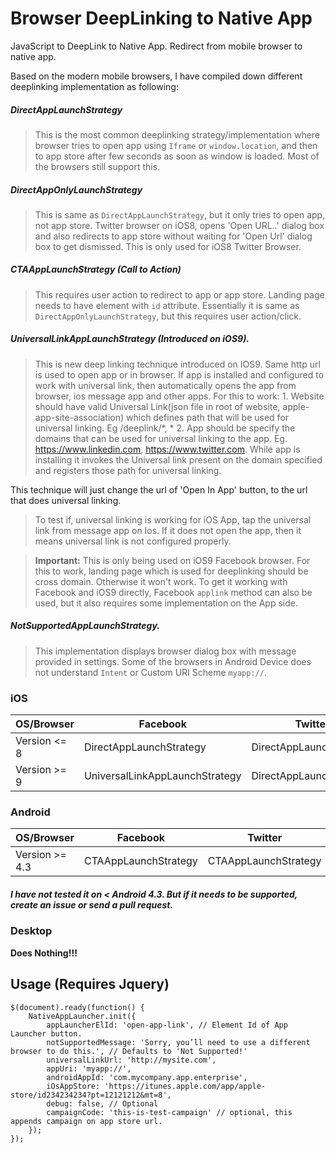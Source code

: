 # Browser DeepLinking to Native App
JavaScript to DeepLink to Native App. Redirect from mobile browser to native app.


Based on the modern mobile browsers, I have compiled down different deeplinking implementation as following:

##### DirectAppLaunchStrategy
> This is the most common deeplinking strategy/implementation where browser tries to open app using `Iframe` or 
`window.location`, and then to app store after few seconds as soon as window is loaded. Most of the browsers still support this. 

##### DirectAppOnlyLaunchStrategy
> This is same as `DirectAppLaunchStrategy`, but it only tries to open app, not app store. Twitter browser on iOS8, 
opens 'Open URL..' dialog box and also redirects to app store without waiting for 'Open Url' dialog box to get dismissed.
This is only used for iOS8 Twitter Browser.

##### CTAAppLaunchStrategy (Call to Action)
> This requires user action to redirect to app or app store. Landing page needs to have element with `id` attribute. 
Essentially it is same as `DirectAppOnlyLaunchStrategy`, but this requires user action/click.

##### UniversalLinkAppLaunchStrategy (Introduced on iOS9).
> This is new deep linking technique introduced on IOS9. Same http url is used to open app or in browser.
If app is installed and configured to work with universal link, then automatically opens the app from browser, 
ios message app and other apps.
For this to work:
    1. Website should have valid Universal Link(json file in root of website, apple-app-site-association) 
    which defines path that will be used for universal linking. Eg /deeplink/*, *
    2. App should be specify the domains that can be used for universal linking to the app. Eg.
    https://www.linkedin.com, https://www.twitter.com.
    While app is installing it invokes the Universal link present on the domain specified and registers those path
    for universal linking.
    
This technique will just change the url of 'Open In App' button, to the url that does universal linking.

> To test if, universal linking is working for iOS App, tap the universal link from message app on Ios.
If it does not open the app, then it means universal link is not configured properly. 

> **Important:** This is only being used on iOS9 Facebook browser. For this to work, landing page which is used for 
  deeplinking should be cross domain. Otherwise it won't work. To get it working with Facebook and iOS9 directly, Facebook 
  `applink` method can also be used, but it also requires some implementation on the App side.  
 
 
##### NotSupportedAppLaunchStrategy.
> This implementation displays browser dialog box with message provided in settings. Some of the browsers in Android
Device does not understand `Intent` or Custom URI Scheme `myapp://`.  
 


### iOS
| OS/Browser   	| Facebook                       	| Twitter                 	| Chrome                  	| Safari                  	|
|--------------	|--------------------------------	|-------------------------	|-------------------------	|-------------------------	|
| Version <= 8 	| DirectAppLaunchStrategy        	| DirectAppLaunchStrategy 	| DirectAppLaunchStrategy 	| DirectAppLaunchStrategy 	|
| Version >= 9 	| UniversalLinkAppLaunchStrategy 	| DirectAppLaunchStrategy 	| DirectAppLaunchStrategy 	| DirectAppLaunchStrategy 	|

### Android
| OS/Browser     	| Facebook             	| Twitter              	| Chrome               	| Safari               	| Stock                         	| Native                        	|
|----------------	|----------------------	|----------------------	|----------------------	|----------------------	|-------------------------------	|-------------------------------	|
| Version >= 4.3 	| CTAAppLaunchStrategy 	| CTAAppLaunchStrategy 	| CTAAppLaunchStrategy 	| CTAAppLaunchStrategy 	| NotSupportedAppLaunchStrategy 	| NotSupportedAppLaunchStrategy 	|

##### I have not tested it on < Android 4.3. But if it needs to be supported, create an issue or send a pull request.

### Desktop
**Does Nothing!!!**



## Usage (Requires Jquery)
```JS
$(document).ready(function() {
    NativeAppLauncher.init({
        appLauncherElId: 'open-app-link', // Element Id of App Launcher button. 
        notSupportedMessage: 'Sorry, you’ll need to use a different browser to do this.', // Defaults to 'Not Supported!'
        universalLinkUrl: 'http://mysite.com',
        appUri: 'myapp://',
        androidAppId: 'com.mycompany.app.enterprise',
        iOsAppStore: 'https://itunes.apple.com/app/apple-store/id234234234?pt=12121212&mt=8',
        debug: false, // Optional
        campaignCode: 'this-is-test-campaign' // optional, this appends campaign on app store url.
    });
});
```



    
